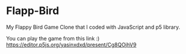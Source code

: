# Flapp-Bird
My Flappy Bird Game Clone that I coded with JavaScript and p5 library.

You can play the game from this link :)
https://editor.p5js.org/yasinxdxd/present/Cg8QOjhV9
